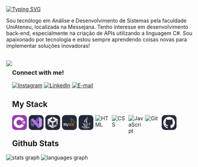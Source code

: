 <a align="center" href="https://git.io/typing-svg"><img src="https://readme-typing-svg.herokuapp.com?font=Fira+Code+&weight=500&duration=3000&pause=1000&color=6b9df0&width=330&height=30&lines=Ol%C3%A1%2C+meu+nome+%C3%A9+Luis+Augusto!" alt="Typing SVG" /></a>

<p align="left">Sou tecnólogo em Análise e Desenvolvimento de Sistemas pela faculdade UniAteneu, localizada na Messejana.
Tenho interesse em desenvolvimento back-end, especialmente na criação de APIs utilizando a linguagem C#.
Sou apaixonado por tecnologia e estou sempre aprendendo coisas novas para implementar soluções inovadoras!</p>
<br>
<kbd><img align="left" height="230px" src="https://i.pinimg.com/originals/47/c9/55/47c9552e5cc72583c617c30cd378fbf0.gif"/></kbd>

<h3>Connect with me!</h3>

[![Instagram](https://img.shields.io/badge/-Instagram-5174b1?style=for-the-badge&logo=instagram&logoColor=FF00F6&color:1f83b5)](https://www.instagram.com/luisaugusttto/)
[![LinkedIn](https://img.shields.io/badge/-LinkedIn-5174b1?style=for-the-badge&logo=linkedin&logoColor=FF00F6&color:1f83b5)](https://www.linkedin.com/in/luis-augusto-587054274/)
[![E-mail](https://img.shields.io/badge/-Email-5174b1?style=for-the-badge&logo=microsoft-outlook&logoColor=007BFF)](mailto:luisaugusto010203@gmail.com)

<h2>My Stack</h2>
<div style="display: inline_block">
    <img 
        align="left" 
        alt="CS"
        title="CS" 
        width="40px" 
        style="padding-right: 5px;" 
        src="https://github.com/tandpfun/skill-icons/raw/main/icons/CS.svg" 
    />
    <img 
        align="left" 
        alt="VS"
        title="VS" 
        width="40px" 
        style="padding-right: 5px;" 
        src="https://github.com/tandpfun/skill-icons/raw/main/icons/VisualStudio-Dark.svg" 
    />
    <img 
        align="left" 
        alt="Unity"
        title="Unity" 
        width="40px" 
        style="padding-right: 5px;" 
        src="https://github.com/tandpfun/skill-icons/raw/main/icons/Unity-Dark.svg" 
    />
    <img 
        align="left" 
        alt="MySql"
        title="MySql" 
        width="40px" 
        style="padding-right: 5px;" 
        src="https://github.com/tandpfun/skill-icons/raw/main/icons/MySQL-Dark.svg" 
    />
    <img 
        align="left" 
        alt="Java"
        title="Java" 
        width="40px" 
        style="padding-right: 5px;" 
        src="https://github.com/tandpfun/skill-icons/raw/main/icons/Java-Dark.svg" 
    />
    <img 
        align="left" 
        alt="HTML"
        title="HTML" 
        width="40px" 
        style="padding-right: 5px;" 
        src="https://cdn.jsdelivr.net/gh/devicons/devicon@latest/icons/html5/html5-original.svg" 
    />
    <img 
        align="left" 
        alt="CSS" 
        title="CSS"
        width="40px" 
        style="padding-right: 5px;" 
        src="https://cdn.jsdelivr.net/gh/devicons/devicon@latest/icons/css3/css3-original.svg" 
    />
    <img 
        align="left" 
        alt="JavaScript" 
        title="JavaScript"
        width="40px" 
        style="padding-right: 5px;" 
        src="https://cdn.jsdelivr.net/gh/devicons/devicon@latest/icons/javascript/javascript-original.svg" 
    />
    <img 
        align="left" 
        alt="Git" 
        title="Git"
        width="40px" 
        style="padding-right: 5px;" 
        src="https://cdn.jsdelivr.net/gh/devicons/devicon@latest/icons/git/git-original.svg" 
    />
    <img 
        align="left" 
        alt="GitHub" 
        title="GitHub"
        width="40px" 
        style="padding-right: 5px;" 
        src="https://github.com/tandpfun/skill-icons/raw/main/icons/Github-Dark.svg" 
    />
</div>
<br>
<br>
<h2>Github Stats</h2>
<div align="left">
  <img src="https://github-readme-stats.vercel.app/api?username=luisaugusto2004&hide_title=false&hide_rank=false&show_icons=true&include_all_commits=true&count_private=true&disable_animations=false&theme=tokyonight&locale=en&hide_border=false" height="150" alt="stats graph"  />
  <img src="https://github-readme-stats.vercel.app/api/top-langs?username=luisaugusto2004&locale=en&hide_title=false&layout=compact&card_width=320&langs_count=5&theme=tokyonight&hide_border=false" height="150" alt="languages graph"  />
</div>

###

###
